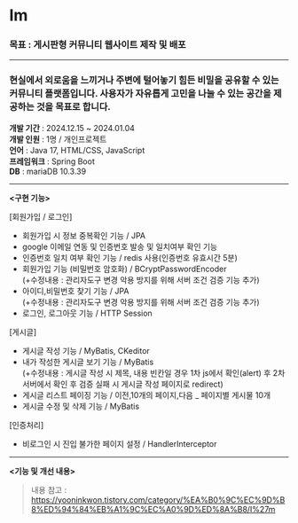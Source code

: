 # Im

### 목표 : 게시판형 커뮤니티 웹사이트 제작 및 배포     

---
### 현실에서 외로움을 느끼거나 주변에 털어놓기 힘든 비밀을 공유할 수 있는 커뮤니티 플랫폼입니다. 사용자가 자유롭게 고민을 나눌 수 있는 공간을 제공하는 것을 목표로 합니다.      
****개발 기간**** : 2024.12.15 ~ 2024.01.04      
****개발 인원**** : 1명 / 개인프로젝트    
****언어**** : Java 17, HTML/CSS, JavaScript     
****프레임워크**** : Spring Boot      
****DB**** : mariaDB 10.3.39    

---

**<구현 기능>**

[회원가입 / 로그인]
+ 회원가입 시 정보 중복확인 기능 / JPA 
+ google 이메일 연동 및 인증번호 발송 및 일치여부 확인 기능     
+ 인증번호 일치 여부 확인 기능 / redis 사용(인증번호 유효시간 5분)     
+ 회원가입 기능 (비밀번호 암호화) / BCryptPasswordEncoder     
(+수정내용 : 관리자도구 변경 악용 방지를 위해 서버 조건 검증 기능 추가)     
+ 아이디,비밀번호 찾기 기능 / JPA     
(+수정내용 : 관리자도구 변경 악용 방지를 위해 서버 조건 검증 기능 추가)    
+ 로그인, 로그아웃 기능 / HTTP Session   
   
[게시글]  
+ 게시글 작성 기능 / MyBatis, CKeditor
+ 내가 작성한 게시글 보기 기능 / MyBatis   
(+수정내용 : 게시글 작성 시 제목, 내용 빈칸일 경우 1차 js에서 확인(alert) 후 2차 서버에서 확인 후 검증 실패 시 게시글 작성 페이지로 redirect)    
+ 게시글 리스트 페이징 기능 / 이전,10개의 페이지,다음 _ 페이지별 게시물 10개
+ 게시글 수정 및 삭제 기능 / MyBatis

     
[인증처리]    
+ 비로그인 시 진입 불가한 페이지 설정 / HandlerInterceptor




---

**<기능 및 개선 내용>**
> 내용 참고 : https://yooninkwon.tistory.com/category/%EA%B0%9C%EC%9D%B8%ED%94%84%EB%A1%9C%EC%A0%9D%ED%8A%B8/I%27m

 

 

